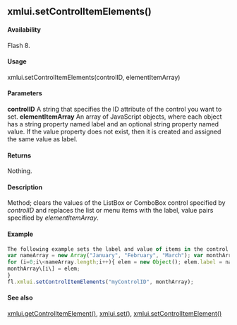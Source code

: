 ## xmlui.setControlItemElements()

#### Availability

Flash 8.

#### Usage

xmlui.setControlItemElements(controlID, elementItemArray)

#### Parameters

**controlID** A string that specifies the ID attribute of the control you want to set.
**elementItemArray** An array of JavaScript objects, where each object has a string property named label and an optional string property named value. If the value property does not exist, then it is created and assigned the same value as label.

#### Returns

Nothing.

#### Description

Method; clears the values of the ListBox or ComboBox control specified by *controlID* and replaces the list or menu items with the label, value pairs specified by *elementItemArray*.

#### Example

```javascript
The following example sets the label and value of items in the control with the ID attribute myControlID to the label, value pairs specified:
var nameArray = new Array("January", "February", "March"); var monthArray = new Array();
for (i=0;i\<nameArray.length;i++){ elem = new Object(); elem.label = nameArray\[i\]; elem.value = i;
monthArray\[i\] = elem;
}
fl.xmlui.setControlItemElements("myControlID", monthArray);

```
#### See also

[xmlui.getControlItemElement()](#!wielmic/developers-animatesdk-docs/test/XMLUI_object/xmlui3.md), [xmlui.set()](#!wielmic/developers-animatesdk-docs/test/XMLUI_object/xmlui6.md), [xmlui.setControlItemElement()](#!wielmic/developers-animatesdk-docs/test/XMLUI_object/xmlui7.md)
